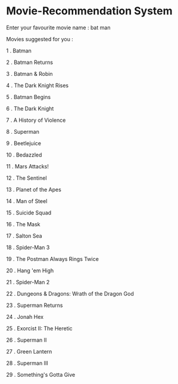 # Movie-Recommendation System

Enter your favourite movie name : bat man

Movies suggested for you : 

1 . Batman

2 . Batman Returns

3 . Batman & Robin

4 . The Dark Knight Rises

5 . Batman Begins

6 . The Dark Knight

7 . A History of Violence

8 . Superman

9 . Beetlejuice

10 . Bedazzled

11 . Mars Attacks!

12 . The Sentinel

13 . Planet of the Apes

14 . Man of Steel

15 . Suicide Squad

16 . The Mask

17 . Salton Sea

18 . Spider-Man 3

19 . The Postman Always Rings Twice

20 . Hang 'em High

21 . Spider-Man 2

22 . Dungeons & Dragons: Wrath of the Dragon God

23 . Superman Returns

24 . Jonah Hex

25 . Exorcist II: The Heretic

26 . Superman II

27 . Green Lantern

28 . Superman III

29 . Something's Gotta Give
